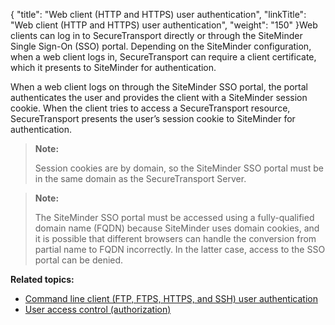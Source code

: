 {
    "title": "Web client (HTTP and HTTPS) user authentication",
    "linkTitle": "Web client (HTTP and HTTPS) user authentication",
    "weight": "150"
}Web clients can log in to <span class="mc-variable axway_variables.Component_Short_Name variable">SecureTransport</span> directly or through the SiteMinder Single Sign-On (SSO) portal. Depending on the SiteMinder configuration, when a web client logs in, <span class="mc-variable axway_variables.Component_Short_Name variable">SecureTransport</span> can require a client certificate, which it presents to SiteMinder for authentication.

When a web client logs on through the SiteMinder SSO portal, the portal authenticates the user and provides the client with a SiteMinder session cookie. When the client tries to access a <span class="mc-variable axway_variables.Component_Short_Name variable">SecureTransport</span> resource, <span class="mc-variable axway_variables.Component_Short_Name variable">SecureTransport</span> presents the user’s session cookie to SiteMinder for authentication.

> **Note:**
>
> Session cookies are by domain, so the SiteMinder SSO portal must be in the same domain as the SecureTransport Server.

> **Note:**
>
> The SiteMinder SSO portal must be accessed using a fully-qualified domain name (FQDN) because SiteMinder uses domain cookies, and it is possible that different browsers can handle the conversion from partial name to FQDN incorrectly. In the latter case, access to the SSO portal can be denied.

**Related topics:**

-   <a href="../c_st_command_line_client_user_authentication" class="MCXref xref">Command line client (FTP, FTPS, HTTPS, and SSH) user authentication</a>
-   <a href="../c_st_user_access_control" class="MCXref xref">User access control (authorization)</a>
